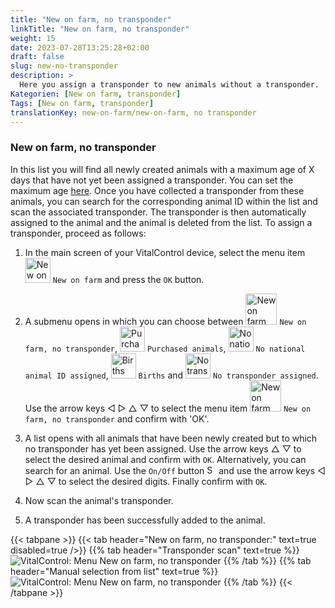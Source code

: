 ```yaml
---
title: "New on farm, no transponder"
linkTitle: "New on farm, no transponder"
weight: 15
date: 2023-07-28T13:25:28+02:00
draft: false
slug: new-no-transponder
description: >
  Here you assign a transponder to new animals without a transponder.
Kategorien: [New on farm, transponder]
Tags: [New on farm, transponder]
translationKey: new-on-farm/new-on-farm, no transponder
---
```

### New on farm, no transponder

In this list you will find all newly created animals with a maximum age of X days that have not yet been assigned a transponder. You can set the maximum age [here](/en/docs/settings/animal-registration/#set-default-values). Once you have collected a transponder from these animals, you can search for the corresponding animal ID within the list and scan the associated transponder. The transponder is then automatically assigned to the animal and the animal is deleted from the list. To assign a transponder, proceed as follows:

1. In the main screen of your VitalControl device, select the menu item <img src="/icons/main/new-on-farm.svg" width="40" align="bottom" alt="New on farm" /> `New on farm` and press the `OK` button.

2.  A submenu opens in which you can choose between <img src="/icons/registration/new-on-farm-no-transponder.svg" width="50" align="bottom" alt="New on farm, no transponder" /> `New on farm, no transponder`, <img src="/icons/main/new-on-farm.svg" width="40" align="bottom" alt="Purchased animals" /> `Purchased animals`, <img src="/icons/keineOhrmarke.svg" width="40" align="bottom" alt="No national animal ID" /> `No national animal ID assigned`, <img src="/icons/main/births.svg" width="40" align="bottom" alt="Births" /> `Births` and <img src="/icons/keinTransponder.svg" width="40" align="bottom" alt="No transponder assigned" /> `No transponder assigned`. Use the arrow keys ◁ ▷ △ ▽ to select the menu item <img src="/icons/registration/new-on-farm-no-transponder.svg" width="50" align="bottom" alt="New on farm, no transponder" /> `New on farm, no transponder` and confirm with 'OK'.

3. A list opens with all animals that have been newly created but to which no transponder has yet been assigned. Use the arrow keys △ ▽ to select the desired animal and confirm with `OK`. Alternatively, you can search for an animal. Use the `On/Off` button <img src="/icons/footer/search.svg" width="15" align="bottom" alt="Search" /> and use the arrow keys ◁ ▷ △ ▽ to select the desired digits. Finally confirm with `OK`.

4. Now scan the animal's transponder.

5. A transponder has been successfully added to the animal.

{{< tabpane >}}
{{< tab header="New on farm, no transponder:" text=true disabled=true />}}
{{% tab header="Transponder scan" text=true %}}
 ![VitalControl: Menu New on farm, no transponder](../images/notransponder-scan.png "New on farm, no transponder")
{{% /tab %}}
{{% tab header="Manual selection from list" text=true %}}
 ![VitalControl: Menu New on farm, no transponder](../images/notransponder.png "New on farm, no transponder")
{{% /tab %}}
{{< /tabpane >}}
